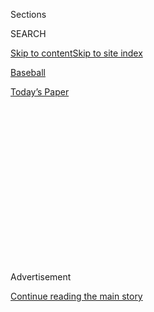<div id="app">

<div>

<div>

<div>

<div class="NYTAppHideMasthead css-1q2w90k e1suatyy0">

<div class="section css-ui9rw0 e1suatyy2">

<div class="css-eph4ug er09x8g0">

<div class="css-6n7j50">

</div>

<span class="css-1dv1kvn">Sections</span>

<div class="css-10488qs">

<span class="css-1dv1kvn">SEARCH</span>

</div>

[Skip to content](#site-content)[Skip to site
index](#site-index)

</div>

<div id="masthead-section-label" class="css-1wr3we4 eaxe0e00">

[Baseball](https://www.nytimes.com/section/sports/baseball)

</div>

<div class="css-10698na e1huz5gh0">

</div>

</div>

<div id="masthead-bar-one" class="section hasLinks css-15hmgas e1csuq9d3">

<div class="css-uqyvli e1csuq9d0">

</div>

<div class="css-1uqjmks e1csuq9d1">

</div>

<div class="css-9e9ivx">

[](https://myaccount.nytimes.com/auth/login?response_type=cookie&client_id=vi)

</div>

<div class="css-1bvtpon e1csuq9d2">

[Today’s
Paper](https://www.nytimes.com/section/todayspaper)

</div>

</div>

</div>

</div>

<div data-aria-hidden="false">

<div id="site-content" data-role="main">

<div>

<div class="css-1aor85t" style="opacity:0.000000001;z-index:-1;visibility:hidden">

<div class="css-1hqnpie">

<div class="css-epjblv">

<span class="css-17xtcya">[Baseball](/section/sports/baseball)</span><span class="css-x15j1o">|</span><span class="css-fwqvlz">‘Everyone
Can Do Better’: Baseball Searches for Blame Amid
Outbreaks</span>

</div>

<div class="css-k008qs">

<div class="css-1iwv8en">

<span class="css-18z7m18"></span>

<div>

</div>

</div>

<span class="css-1n6z4y">https://nyti.ms/31aAYUC</span>

<div class="css-1705lsu">

<div class="css-4xjgmj">

<div class="css-4skfbu" data-role="toolbar" data-aria-label="Social Media Share buttons, Save button, and Comments Panel with current comment count" data-testid="share-tools">

  - 
  - 
  - 
  - 
    
    <div class="css-6n7j50">
    
    </div>

  - 
  - 

</div>

</div>

</div>

</div>

</div>

</div>

<div id="NYT_TOP_BANNER_REGION" class="css-13pd83m">

</div>

<div id="top-wrapper" class="css-1sy8kpn">

<div id="top-slug" class="css-l9onyx">

Advertisement

</div>

[Continue reading the main
story](#after-top)

<div class="ad top-wrapper" style="text-align:center;height:100%;display:block;min-height:250px">

<div id="top" class="place-ad" data-position="top" data-size-key="top">

</div>

</div>

<div id="after-top">

</div>

</div>

<div>

<div id="sponsor-wrapper" class="css-1hyfx7x">

<div id="sponsor-slug" class="css-19vbshk">

Supported by

</div>

[Continue reading the main
story](#after-sponsor)

<div id="sponsor" class="ad sponsor-wrapper" style="text-align:center;height:100%;display:block">

</div>

<div id="after-sponsor">

</div>

</div>

<div class="css-186x18t">

</div>

<div class="css-ls6wgr ehdk2mb0">

# ‘Everyone Can Do Better’: Baseball Searches for Blame Amid Outbreaks

</div>

Major League Baseball’s commissioner put the onus on players to behave
more responsibly, but some players and health experts see weaknesses in
the league’s safety protocols.

<div class="css-79elbk" data-testid="photoviewer-wrapper">

<div class="css-z3e15g" data-testid="photoviewer-wrapper-hidden">

</div>

<div class="css-1a48zt4 ehw59r15" data-testid="photoviewer-children">

![<span class="css-16f3y1r e13ogyst0" data-aria-hidden="true">Baltimore
Orioles players kept their distance in auxiliary dugout seating during a
game against the visiting Yankees on
Thursday.</span><span class="css-cnj6d5 e1z0qqy90" itemprop="copyrightHolder"><span class="css-1ly73wi e1tej78p0">Credit...</span><span><span>Rob
Carr/Getty
Images</span></span></span>](https://static01.nyt.com/images/2020/08/02/sports/02mlb/merlin_175096953_c4eb53d3-68c2-4cda-9770-cbfd9a1f9b8a-articleLarge.jpg?quality=75&auto=webp&disable=upscale)

</div>

</div>

<div class="css-18e8msd">

<div class="css-vp77d3 epjyd6m0">

<div class="css-hus3qt ey68jwv0" data-aria-hidden="true">

[![James
Wagner](https://static01.nyt.com/images/2018/06/13/multimedia/author-james-wagner/author-james-wagner-thumbLarge.jpg
"James Wagner")](https://www.nytimes.com/by/james-wagner)

</div>

<div class="css-1baulvz">

By [<span class="css-1baulvz last-byline" itemprop="name">James
Wagner</span>](https://www.nytimes.com/by/james-wagner)

</div>

</div>

  - 
    
    <div class="css-ld3wwf e16638kd2">
    
    Published Aug. 2, 2020Updated Aug. 3,
    2020
    
    </div>

  - 
    
    <div class="css-4xjgmj">
    
    <div class="css-pvvomx" data-role="toolbar" data-aria-label="Social Media Share buttons, Save button, and Comments Panel with current comment count" data-testid="share-tools">
    
      - 
      - 
      - 
      - 
        
        <div class="css-6n7j50">
        
        </div>
    
      - 
      - 
    
    </div>
    
    </div>

</div>

</div>

<div class="section meteredContent css-1r7ky0e" name="articleBody" itemprop="articleBody">

<div class="css-1fanzo5 StoryBodyCompanionColumn">

<div class="css-53u6y8">

With the Major League Baseball season becoming more precarious seemingly
by the day amid a slow but steady stream of new [coronavirus cases among
the
teams](https://www.nytimes.com/2020/08/03/sports/baseball/mlb-coronavirus-outbreak.html),
the league’s commissioner, Rob Manfred, issued something of a rallying
cry.

“We are playing,” Manfred [told
ESPN](https://twitter.com/karlravechespn/status/1289628827157581830) on
Saturday. “The players need to be better, but I am not a quitter in
general and there is no reason to quit now. We have had to be fluid, but
it is manageable.”

Those words bothered some players in the sport and some health experts
outside it. Two outbreaks — 20 cases among the Miami Marlins and [six
among the St. Louis
Cardinals](https://www.nytimes.com/2020/08/01/sports/baseball/coronavirus-cardinals.html),
as of Sunday afternoon — less than two weeks into the season have
[wreaked havoc on the schedules of eight
teams](https://www.nytimes.com/2020/07/30/sports/baseball/phillies-blue-jays-postponed-coronavirus.html)
and raised questions about M.L.B.’s protocols and the role of the
players’ individual responsibilities in stopping the virus.

In saying the games would go on, Manfred thrust the onus on the players.

“I don’t know Rob’s situation, and I don’t want to put my foot in my
mouth on that one,” Chicago Cubs pitcher Jon Lester [told
reporters](https://theathletic.com/1968292/2020/08/02/at-a-time-like-this-jon-lester-isnt-going-to-blame-or-second-guess-the-players/)
on Saturday. “But I do know we — not only the players, but families —
are making sacrifices day in and day out. I don’t want to put my foot in
my mouth. I guess I’ll stop there.”

</div>

</div>

<div class="css-1fanzo5 StoryBodyCompanionColumn">

<div class="css-53u6y8">

M.L.B.’s 113-page operating manual for the 2020 season, which was
crafted with input from the players’ union, has details on everything
from how a team should travel to proper spacing in the dugout to what to
do if a player tests positive. But it does not explicitly state what
should happen after an outbreak or what the threshold is for postponing
games.

Kathleen Bachynski, an assistant professor of public health at
Muhlenberg College, [took
issue](https://twitter.com/bachyns/status/1289665507117772800) with
Manfred’s comments, writing on Twitter that the virus thrives “when
people insist on sticking with a poor plan to the bitter end.”

Bachynski said in a phone interview that her biggest concerns were about
the plan itself. She said she was shocked when she read that the M.L.B.
manual did not detail steps for the league and players to follow after
an outbreak.

“You can certainly say you want to encourage safe personal behaviors,”
she said. “There’s nothing wrong with that. But that doesn’t make up for
not having a written policy. And the responsibility has to be on the
league to provide safe conditions to play in.

“I just don’t think it makes sense to put the burden of all of this on
the players.”

M.L.B. stopped the Cardinals, who registered their first two positive
cases on Friday, from playing the Brewers, and put the brakes on the
Phillies, who have not had a player test positive, for seven days
because of their exposure to the Marlins.

</div>

</div>

<div class="css-1fanzo5 StoryBodyCompanionColumn">

<div class="css-53u6y8">

But on July 26, the fourth day of the season, [the Marlins played the
Phillies](https://www.nytimes.com/2020/07/27/sports/baseball/marlins-game-canceled.html)
despite knowing they had four players test positive, a decision that has
been questioned by some non-Marlins players and health experts.

“It doesn’t matter how quick the testing turnaround time is if you’re
not taking appropriate actions based on the results of those tests,”
Bachynski said.

</div>

</div>

<div class="css-79elbk" data-testid="photoviewer-wrapper">

<div class="css-z3e15g" data-testid="photoviewer-wrapper-hidden">

</div>

<div class="css-1a48zt4 ehw59r15" data-testid="photoviewer-children">

![<span class="css-16f3y1r e13ogyst0" data-aria-hidden="true">Dodgers
players wore masks on the field after the final out of a game against
the Diamondbacks on
Saturday. </span><span class="css-cnj6d5 e1z0qqy90" itemprop="copyrightHolder"><span class="css-1ly73wi e1tej78p0">Credit...</span><span>Ross
D. Franklin/Associated
Press</span></span>](https://static01.nyt.com/images/2020/08/02/sports/02mlb-dodgers/merlin_175224090_96532903-004d-4bd5-b09e-9fce66b7fb92-articleLarge.jpg?quality=75&auto=webp&disable=upscale)

</div>

</div>

<div class="css-1fanzo5 StoryBodyCompanionColumn">

<div class="css-53u6y8">

Since their series against the Marlins a week ago, the Phillies have had
three staff members test positive. But M.L.B. said on Saturday that it
appeared that two of those tests were false positives, and “it is
unclear if the third individual contracted Covid-19 from Marlins players
and staff based on the timing of the positive test.” The Phillies are
set to resume play on Monday against [the
Yankees](https://www.nytimes.com/2020/07/29/sports/baseball/yankees-schedule.html).

“The protocols are a series of little things that people need to do,”
Manfred told [The Associated
Press](https://apnews.com/eff9d34788720e0b3d6df53c2779fd01) on Saturday.
“We’ve had some problems. In order to be better, it’s another series of
little things. I think it’s peer pressure. I think it’s players taking
personal
responsibility.”

<div id="NYT_MAIN_CONTENT_2_REGION" class="css-9tf9ac">

<div>

<div id="styln-prism-freeform-1595872471455" class="section interactive-content interactive-size-medium css-1ftcdic">

<div class="css-17ih8de interactive-body">

<div id="prism-freeform-block-96558" class="css-19mumt8" data-role="complementary" data-storyline="The Coronavirus Outbreak" data-truncated="false" tabindex="0">

<div class="css-a8d9oz">

<div>

### The Coronavirus Outbreak

#### Sports and the Virus

Updated Aug. 4, 2020

Here’s what’s happening as the world of sports slowly comes back to
life:

  -   - As the virus spreads through baseball, [so does
        frustration](https://www.nytimes.com/2020/08/03/sports/baseball/mlb-coronavirus-outbreak.html?action=click&pgtype=Article&state=default&region=MAIN_CONTENT_2&context=storylines_keepup).
        Series have been postponed, teams have been quarantined and road
        trips have been rerouted in a season that has been defined above
        all by its precariousness.
      - On all but the two biggest courts, automated line calls [will
        replace human
        judges](https://www.nytimes.com/2020/08/03/sports/tennis/us-open-hawkeye-line-judges.html?action=click&pgtype=Article&state=default&region=MAIN_CONTENT_2&context=storylines_keepup)
        at the U.S. Open to reduce the number of people on site during
        the pandemic.
      - Mets star Yoenis Cespedes is healthy, but [has decided to opt
        out](https://www.nytimes.com/2020/08/02/sports/baseball/Yoenis-cespedes-opt-out-rule.html?action=click&pgtype=Article&state=default&region=MAIN_CONTENT_2&context=storylines_keepup)
        of the 2020 baseball season for Covid-related reasons.

<div id="styln-survey-component-96558" class="styln-survey-component">

</div>

</div>

</div>

</div>

</div>

</div>

</div>

</div>

He said he also had a “constructive conversation” with the players’
union chief, Tony Clark, on Friday.

Several players have decided to opt out of the season after seeing the
virus infiltrate team rosters. [Yoenis Cespedes of the Mets on
Sunday](https://www.nytimes.com/2020/08/02/sports/baseball/Yoenis-cespedes-opt-out-rule.html)
became the fourth player to opt out since the Marlins’ outbreak, joining
more than a dozen who had made the decision before opening day.

</div>

</div>

<div class="css-1fanzo5 StoryBodyCompanionColumn">

<div class="css-53u6y8">

After news of the Marlins’ outbreak surfaced, David Price, the Los
Angeles Dodgers pitcher who opted out of the season before it began,
tweeted: “Part of the reason I’m at home right now is because players
health wasn’t being put first. I can see that hasn’t changed.”

Among those who are still playing, there is some acknowledgment that
both protocols and personal behavior can improve.

“Everyone can do better. This is a learning process,” Yankees outfielder
Giancarlo Stanton said on Sunday. “We learn things every day from how to
do better with this on both sides. Both sides can be better. And by the
time the season is over, there can still be improvements of what we
could’ve done better.”

From the start, M.L.B. and the players’ union recognized the season’s
policies would evolve. The manual’s opening page states that it does not
address every aspect of the season’s operations and that additional
guidance may come throughout the year. Last week, M.L.B. informed teams
of tightened regulations, including designating a compliance officer for
each club. More changes could be coming.

The Marlins were found to have been lax in following protocols: At least
some of them did not strictly adhere to all of the rules. But players on
many teams have been spotted high-fiving or spitting or getting too
close too often in the dugout — all in violation of the manual.

Even diligent teams and conscientious players are worried about
contracting the virus unknowingly while in their community or traveling.
The Dodgers have gone above and beyond the M.L.B. rules, deciding as a
team to require all players to wear face coverings in the dugout and
limit when coaches can be there during games, [according to third
baseman Justin
Turner](https://twitter.com/alannarizzo/status/1289371846425550848).

</div>

</div>

<div class="css-cfo9c3">

</div>

<div class="css-1fanzo5 StoryBodyCompanionColumn">

<div class="css-53u6y8">

While high-fives or fist bumps are lower-risk activities and health
experts believe players and staff members are more likely to be infected
away from the stadium, Bachynski said she worried that those smaller
lapses suggested a larger culture of ignoring the rules even away from
the field.

</div>

</div>

<div class="css-1fanzo5 StoryBodyCompanionColumn">

<div class="css-53u6y8">

“If your leadership is showing how important it is and you’ve got the
front office, like we have here, taking it very seriously, then that’ll
trickle down to the players taking it seriously,” said Yankees pitcher
James Paxton, who sits on the players’ union executive subcommittee.

Mike Zunino, a catcher for the Tampa Bay Rays who has two young
children, said he thought often about not continuing to play this season
after the Marlins’ and Cardinals’ outbreaks.

“I’d be lying if I told you it didn’t cross your mind every day when you
see positive tests come out,” he said, adding later: “I have a lot of
trust in the team here, the guys, we’re doing stuff the right way. It’s
a real conversation I have every day just to see how the dynamic of the
league is going.”

While he is not opting out, the Boston Red Sox’ top pitcher, Eduardo
Rodriguez, [will not play this
season](https://www.masslive.com/redsox/2020/08/eduardo-rodriguez-boston-red-sox-starter-out-for-season-with-heart-ailment.html)
because he is still recovering from myocarditis, the inflammation of his
heart, which he developed after contracting the virus before the season.

“Hopefully if somebody does test positive, we don’t just immediately
point the finger that they’re doing something wrong,” Lester told
reporters on Saturday. “They could have gone to Target and needed soap
and got it there. Hopefully, we can get away from pointing fingers
immediately to the bad side of things. Hopefully, the real stories come
out, and maybe they’re good. And if they are bad, then that sucks — it’s
unfortunate that guys made bad decisions on that.”

</div>

</div>

<div>

</div>

</div>

<div>

</div>

<div>

</div>

<div>

</div>

<div>

<div id="bottom-wrapper" class="css-1ede5it">

<div id="bottom-slug" class="css-l9onyx">

Advertisement

</div>

[Continue reading the main
story](#after-bottom)

<div id="bottom" class="ad bottom-wrapper" style="text-align:center;height:100%;display:block;min-height:90px">

</div>

<div id="after-bottom">

</div>

</div>

</div>

</div>

</div>

## Site Index

<div>

</div>

## Site Information Navigation

  - [© <span>2020</span> <span>The New York Times
    Company</span>](https://help.nytimes.com/hc/en-us/articles/115014792127-Copyright-notice)

<!-- end list -->

  - [NYTCo](https://www.nytco.com/)
  - [Contact
    Us](https://help.nytimes.com/hc/en-us/articles/115015385887-Contact-Us)
  - [Work with us](https://www.nytco.com/careers/)
  - [Advertise](https://nytmediakit.com/)
  - [T Brand Studio](http://www.tbrandstudio.com/)
  - [Your Ad
    Choices](https://www.nytimes.com/privacy/cookie-policy#how-do-i-manage-trackers)
  - [Privacy](https://www.nytimes.com/privacy)
  - [Terms of
    Service](https://help.nytimes.com/hc/en-us/articles/115014893428-Terms-of-service)
  - [Terms of
    Sale](https://help.nytimes.com/hc/en-us/articles/115014893968-Terms-of-sale)
  - [Site
    Map](https://spiderbites.nytimes.com)
  - [Help](https://help.nytimes.com/hc/en-us)
  - [Subscriptions](https://www.nytimes.com/subscription?campaignId=37WXW)

</div>

</div>

</div>

</div>
